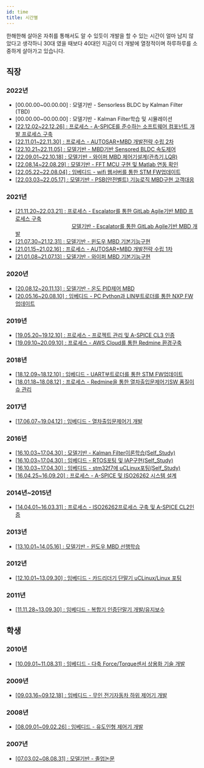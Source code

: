 ```yaml
---
id: time
title: 시간별
---
```


한해한해 살아온 자취를 통해서도 알 수 있듯이 개발을 할 수 있는 시간이 얼마 남지 않았다고 생각하니 30대 였을 때보다 40대인 지금이 더 개발에 열정적이며 하루하루를 소중하게 살아가고 있습니다.

## 직장
### 2022년
* [00.00.00~00.00.00] : 모델기반 - Sensorless BLDC by Kalman Filter (TBD)
* [00.00.00~00.00.00] : 모델기반 - Kalman Filter학습 및 시뮬레이션
* [[22.12.02~22.12.26] : 프로세스 - A-SPICE를 준수하는 소프트웨어 컴포넌트 개발 프로세스 구축](/docs/mycareer/contents/myprocess#myprocess-esc-swc-by-mbd-aspice)
* [[22.11.01~22.11.30] : 프로세스 - AUTOSAR+MBD 개발전략 수립 2차](/docs/mycareer/contents/myprocess#myprocess-mbdautosar-strategy2)
* [[22.10.21~22.11.05] : 모델기반 - MBD기반 Sensored BLDC 속도제어](/docs/mycareer/contents/mymbd#mymbd-bldc-sensered)
* [[22.09.01~22.10.18] : 모델기반 - 와이퍼 MBD 제어기설계(관측기,LQR)](/docs/mycareer/contents/mymbd#mymbd-wiper-lqr)
* [[22.08.14~22.08.29] : 모델기반 - FFT MCU 구현 및 Matlab 연동 확인](/docs/mycareer/contents/mymbd#mymbd-wiper-fft)
* [[22.05.22~22.08.04] : 임베디드 - wifi 웹서버를 통한 STM FW업데이트](/docs/mycareer/contents/myembedded#myembedded-bootloader-fota)
* [[22.03.03~22.05.17] : 모델기반 - PSB(안전벨트) 기능로직 MBD구현 고객대응](/docs/mycareer/contents/mymbd#mymbd-customer-psb)
### 2021년
* [[21.11.20~22.03.21] : 프로세스 - Escalator를 통한 GitLab Agile기반 MBD 프로세스 구축](/docs/mycareer/contents/myprocess#myprocess-mbdagile-esc-process)  
&emsp;&emsp;&emsp;&emsp;&emsp;&emsp;&emsp;&emsp;&emsp;&emsp;&nbsp;&nbsp;[모델기반 - Escalator를 통한 GitLab Agile기반 MBD 개발](/docs/mycareer/contents/mymbd#myprocess-mbdagile-esc-dev)
* [[21.07.30~21.12.31] : 모델기반 - 윈도우 MBD 기본기능구현](/docs/mycareer/contents/mymbd#mymbd-window-func)
* [[21.01.15~21.02.16] : 프로세스 - AUTOSAR+MBD 개발전략 수립 1차](/docs/mycareer/contents/myprocess#myprocess-mbdautosar-strategy1)
* [[21.01.08~21.07.13] : 모델기반 - 와이퍼 MBD 기본기능구현](/docs/mycareer/contents/mymbd#mymbd-wiper-func)
### 2020년
* [[20.08.12~20.11.13] : 모델기반 - 온도 PID제어 MBD](/docs/mycareer/contents/mymbd#mymbd-start-temp-pid)
* [[20.05.16~20.08.10] : 임베디드 - PC Python과 LIN부트로더를 통한 NXP FW업데이트](/docs/mycareer/contents/myembedded#myembedded-bootloader-nxp-iap)
### 2019년
* [[19.05.20~19.12.10] : 프로세스 - 프로젝트 관리 및 A-SPICE CL3 인증](/docs/mycareer/contents/myprocess#myprocess-std-cl3)
* [[19.09.10~20.09.10] : 프로세스 - AWS Cloud를 통한 Redmine 환경구축](/docs/mycareer/contents/myprocess#myprocess-management-aws-redmine)
### 2018년
* [[18.12.09~18.12.10] : 임베디드 - UART부트로더를 통한 STM FW업데이트](/docs/mycareer/contents/myembedded#myembedded-bootloader-stm-iap)
* [[18.01.18~18.08.12] : 프로세스 - Redmine을 통한 열차출입문제어기SW 품질이슈 관리](/docs/mycareer/contents/myprocess#myprocess-management-redmine)
### 2017년
* [[17.06.07~19.04.12] : 임베디드 - 열차출입문제어기 개발](/docs/mycareer/contents/myembedded#myembedded-controller-train)
### 2016년
* [[16.10.03~17.04.30] : 모델기반 - Kalman Filter이론학습(Self_Study)](/docs/mycareer/contents/mymbd#mymbd-bldc-kalman-basic-study)
* [[16.10.03~17.04.30] : 임베디드 - RTOS포팅 및 IAP구현(Self_Study)](/docs/mycareer/contents/myembedded#myembedded-bootloader-iap)
* [[16.10.03~17.04.30] : 임베디드 - stm32f7에 uCLinux포팅(Self_Study)](/docs/mycareer/contents/myembedded#myembedded-linux-stm32f7)
* [[16.04.25~16.09.20] : 프로세스 - A-SPICE 및 ISO26262 시스템 설계](/docs/mycareer/contents/myprocess#myprocess-std-sys-design)
### 2014년~2015년
* [[14.04.01~16.03.31] : 프로세스 - ISO26262프로세스 구축 및 A-SPICE CL2인증](/docs/mycareer/contents/myprocess#myprocess-std-cl2)
### 2013년
* [[13.10.01~14.05.16] : 모델기반 - 윈도우 MBD 선행학습](/docs/mycareer/contents/mymbd#mymbd-window-basic)
### 2012년
* [[12.10.01~13.09.30] : 임베디드 - 카드리더기 단말기 uCLinux/Linux 포팅](/docs/mycareer/contents/myembedded#myembedded-linux-porting)
### 2011년
* [[11.11.28~13.09.30] : 임베디드 - 복합기 인증단말기 개발/유지보수](/docs/mycareer/contents/myembedded#myembedded-linux-maintenance)

## 학생
### 2010년
* [[10.09.01~11.08.31] : 임베디드 - 다축 Force/Torque센서 상용화 기술 개발](/docs/mycareer/contents/myembedded#myembedded-sensor-ft)
### 2009년
* [[09.03.16~09.12.18] : 임베디드 - 무인 전기자동차 하위 제어기 개발](/docs/mycareer/contents/myembedded#myembedded-controller-kist)
### 2008년
* [[08.09.01~09.02.26] : 임베디드 - 유도인형 제어기 개발](/docs/mycareer/contents/myembedded#myembedded-controller-judo)
### 2007년
* [[07.03.02~08.08.31] : 모델기반 - 졸업논문](/docs/mycareer/contents/mymbd#mymbd-start-graduation)
